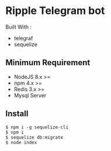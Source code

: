 # Ripple Telegram bot

Built With :

- telegraf
- sequelize


## Minimum Requirement

- NodeJS 8.x >=
- npm 4.x >=
- Redis 3.x >=
- Mysql Server

## Install


```
$ npm i -g sequelize-cli
$ npm i
$ sequelize db:migrate
$ node index
```
